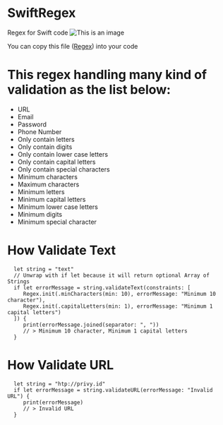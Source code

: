 # SwiftRegex
Regex for Swift code
![This is an image](https://ik.imagekit.io/m1ke1magek1t/Github_Readme_/Swift_Regex_j5WM--g1N.png?ik-sdk-version=javascript-1.4.3&updatedAt=1673932121304)


You can copy this file ([Regex](https://github.com/mikekaels/SwiftRegex/blob/main/SwiftRegex/Regex.swift)) into your code 

# This regex handling many kind of validation as the list below:
- URL
- Email
- Password
- Phone Number
- Only contain letters
- Only contain digits
- Only contain lower case letters
- Only contain capital letters
- Only contain special characters
- Minimum characters
- Maximum characters
- Minimum letters
- Minimum capital letters
- Minimum lower case letters
- Minimum digits
- Minimum special character

# How Validate Text
```
  let string = "text"
  // Unwrap with if let because it will return optional Array of Strings
  if let errorMessage = string.validateText(constraints: [
     Regex.init(.minCharacters(min: 10), errorMessage: "Minimum 10 character"),
     Regex.init(.capitalLetters(min: 1), errorMessage: "Minimum 1 capital letters")
  ]) {
     print(errorMessage.joined(separator: ", ")) 
     // > Minimum 10 character, Minimum 1 capital letters
  }
```

# How Validate URL
```
  let string = "htp://privy.id"
  if let errorMessage = string.validateURL(errorMessage: "Invalid URL") {
     print(errorMessage)
     // > Invalid URL
  }
```
